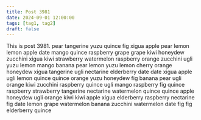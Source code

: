 ```yaml
---
title: Post 3981
date: 2024-09-01 12:00:00
tags: [tag1, tag2]
draft: false
---
```

This is post 3981.
pear
tangerine
yuzu
quince
fig
xigua
apple
pear
lemon
lemon
apple
date
mango
quince
raspberry
grape
grape
kiwi
honeydew
zucchini
xigua
kiwi
strawberry
watermelon
raspberry
orange
zucchini
ugli
yuzu
lemon
mango
banana
pear
lemon
yuzu
lemon
cherry
orange
honeydew
xigua
tangerine
ugli
nectarine
elderberry
date
date
xigua
apple
ugli
lemon
quince
quince
orange
yuzu
honeydew
fig
banana
pear
ugli
orange
kiwi
zucchini
raspberry
quince
ugli
mango
raspberry
fig
quince
raspberry
strawberry
tangerine
nectarine
watermelon
quince
quince
apple
honeydew
ugli
orange
kiwi
kiwi
apple
xigua
elderberry
raspberry
nectarine
fig
date
lemon
grape
watermelon
banana
zucchini
watermelon
date
fig
fig
elderberry
quince
